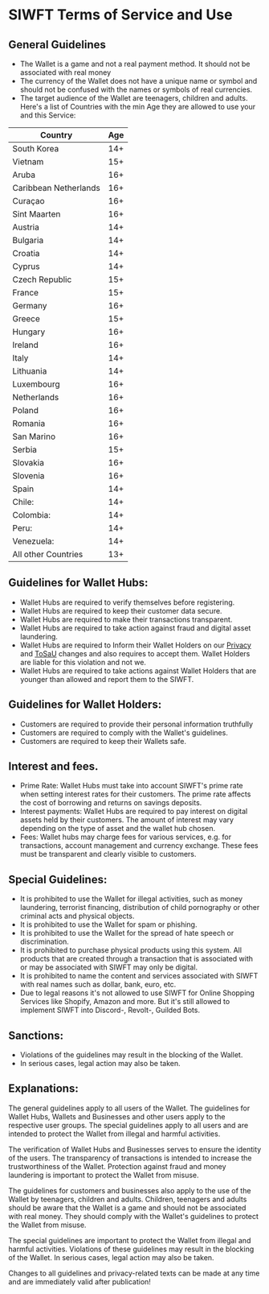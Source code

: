 # SIWFT Terms of Service and Use

## General Guidelines

* The Wallet is a game and not a real payment method. It should not be associated with real money
* The currency of the Wallet does not have a unique name or symbol and should not be confused with the names or symbols of real currencies.
* The target audience of the Wallet are teenagers, children and adults. Here's a list of Countries with the min Age they are allowed to use your and this Service:

| Country               | Age |
|-----------------------|-----|
| South Korea           | 14+ |
| Vietnam               | 15+ |
| Aruba                 | 16+ |
| Caribbean Netherlands | 16+ |
| Curaçao               | 16+ |
| Sint Maarten          | 16+ |
| Austria               | 14+ |
| Bulgaria              | 14+ |
| Croatia               | 14+ |
| Cyprus                | 14+ |
| Czech Republic        | 15+ |
| France                | 15+ |
| Germany               | 16+ |
| Greece                | 15+ |
| Hungary               | 16+ |
| Ireland               | 16+ |
| Italy                 | 14+ |
| Lithuania             | 14+ |
| Luxembourg            | 16+ |
| Netherlands           | 16+ |
| Poland                | 16+ |
| Romania               | 16+ |
| San Marino            | 16+ |
| Serbia                | 15+ |
| Slovakia              | 16+ |
| Slovenia              | 16+ |
| Spain                 | 14+ |
| Chile:                | 14+ |
| Colombia:             | 14+ |
| Peru:                 | 14+ |
| Venezuela:            | 14+ |
| All other Countries   | 13+ |


## Guidelines for Wallet Hubs:
* Wallet Hubs are required to verify themselves before registering.
* Wallet Hubs are required to keep their customer data secure.
* Wallet Hubs are required to make their transactions transparent.
* Wallet Hubs are required to take action against fraud and digital asset laundering.
* Wallet Hubs are required to Inform their Wallet Holders on our [Privacy](https://github.com/SIWFT/.github/blob/main/profile/PRIVACY.md) and [ToSaU](https://github.com/SIWFT/.github/blob/main/profile/TOSaU.md) changes and also requires to accept them. Wallet Holders are liable for this violation and not we.
* Wallet Hubs are required to take actions against Wallet Holders that are younger than allowed and report them to the SIWFT.

## Guidelines for Wallet Holders:
* Customers are required to provide their personal information truthfully
* Customers are required to comply with the Wallet's guidelines.
* Customers are required to keep their Wallets safe.

## Interest and fees.

* Prime Rate: Wallet Hubs must take into account SIWFT's prime rate when setting interest rates for their customers. The prime rate affects the cost of borrowing and returns on savings deposits.
* Interest payments: Wallet Hubs are required to pay interest on digital assets held by their customers. The amount of interest may vary depending on the type of asset and the wallet hub chosen.
* Fees: Wallet hubs may charge fees for various services, e.g. for transactions, account management and currency exchange. These fees must be transparent and clearly visible to customers.

## Special Guidelines:
* It is prohibited to use the Wallet for illegal activities, such as money laundering, terrorist financing, distribution of child pornography or other criminal acts and physical objects.
* It is prohibited to use the Wallet for spam or phishing.
* It is prohibited to use the Wallet for the spread of hate speech or discrimination.
* It is prohibited to purchase physical products using this system. All products that are created through a transaction that is associated with or may be associated with SIWFT may only be digital.
* It is prohibited to name the content and services associated with SIWFT with real names such as dollar, bank, euro, etc.
* Due to legal reasons it's not allowed to use SIWFT for Online Shopping Services like Shopify, Amazon and more. But it's still allowed to implement SIWFT into Discord-, Revolt-, Guilded Bots.

## Sanctions:
* Violations of the guidelines may result in the blocking of the Wallet.
* In serious cases, legal action may also be taken.

## Explanations:

The general guidelines apply to all users of the Wallet. The guidelines for Wallet Hubs, Wallets and Businesses and other users apply to the respective user groups. The special guidelines apply to all users and are intended to protect the Wallet from illegal and harmful activities.

The verification of Wallet Hubs and Businesses serves to ensure the identity of the users. The transparency of transactions is intended to increase the trustworthiness of the Wallet. Protection against fraud and money laundering is important to protect the Wallet from misuse.

The guidelines for customers and businesses also apply to the use of the Wallet by teenagers, children and adults. Children, teenagers and adults should be aware that the Wallet is a game and should not be associated with real money. They should comply with the Wallet's guidelines to protect the Wallet from misuse.

The special guidelines are important to protect the Wallet from illegal and harmful activities. Violations of these guidelines may result in the blocking of the Wallet. In serious cases, legal action may also be taken.

Changes to all guidelines and privacy-related texts can be made at any time and are immediately valid after publication!